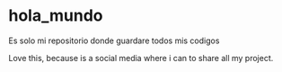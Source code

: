 # hola_mundo
Es solo mi repositorio donde guardare todos mis codigos

Love this, because is a social media where i can to share all my project.
